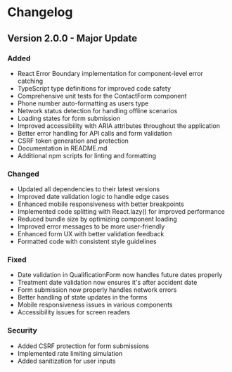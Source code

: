 # Changelog

## Version 2.0.0 - Major Update

### Added
- React Error Boundary implementation for component-level error catching
- TypeScript type definitions for improved code safety
- Comprehensive unit tests for the ContactForm component
- Phone number auto-formatting as users type
- Network status detection for handling offline scenarios
- Loading states for form submission
- Improved accessibility with ARIA attributes throughout the application
- Better error handling for API calls and form validation
- CSRF token generation and protection
- Documentation in README.md
- Additional npm scripts for linting and formatting

### Changed
- Updated all dependencies to their latest versions
- Improved date validation logic to handle edge cases
- Enhanced mobile responsiveness with better breakpoints
- Implemented code splitting with React.lazy() for improved performance
- Reduced bundle size by optimizing component loading
- Improved error messages to be more user-friendly
- Enhanced form UX with better validation feedback
- Formatted code with consistent style guidelines

### Fixed
- Date validation in QualificationForm now handles future dates properly
- Treatment date validation now ensures it's after accident date
- Form submission now properly handles network errors
- Better handling of state updates in the forms
- Mobile responsiveness issues in various components
- Accessibility issues for screen readers

### Security
- Added CSRF protection for form submissions
- Implemented rate limiting simulation
- Added sanitization for user inputs 